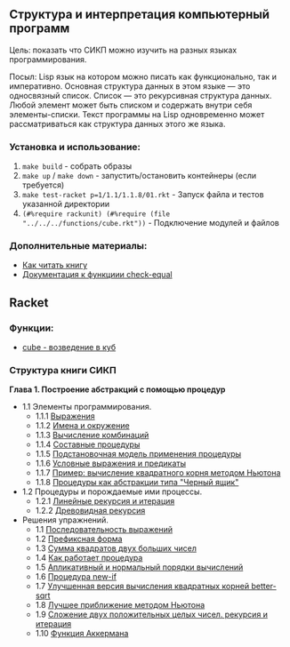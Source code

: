 
## Структура и интерпретация компьютерный программ

Цель: показать что СИКП можно изучить на разных языках программирования.

Посыл: Lisp язык на котором можно писать как функционально, так и императивно. 
Основная структура данных в этом языке — это односвязный список. Список — это рекурсивная структура данных.
Любой элемент может быть списком и содержать внутри себя элементы-списки.
Текст программы на Lisp одновременно может рассматриваться как структура данных этого же языка.

### Установка и использование:

1. `make build` - собрать образы
2. `make up` / `make down` - запустить/остановить контейнеры (если требуется)
3. `make test-racket p=1/1.1/1.1.8/01.rkt` - Запуск файла и тестов указанной директории
4. `(#%require rackunit) (#%require (file "../../../functions/cube.rkt"))` - Подключение модулей и файлов

### Дополнительные материалы:

- [Как читать книгу](https://guides.hexlet.io/how-to-learn-sicp/)
- [Документация к функциии check-equal](https://docs.racket-lang.org/rackunit/api.html?q=check-equal)

## Racket

### Функции:

- [cube - возведение в куб](./racket/functions/cube.rkt)

### Структура книги СИКП

**Глава 1. Построение абстракций с помощью процедур**
- 1.1 Элементы программирования.
    - 1.1.1 [Выражения](./racket/1/1.1/1.1.1/01.rkt)
    - 1.1.2 [Имена и окружение](./racket/1/1.1/1.1.2/01.rkt)   
    - 1.1.3 [Вычисление комбинаций](./racket/1/1.1/1.1.3/01.rkt)   
    - 1.1.4 [Составные процедуры](./racket/1/1.1/1.1.4/01.rkt)   
    - 1.1.5 [Подстановочная модель применения процедуры](./racket/1/1.1/1.1.5/01.rkt)   
    - 1.1.6 [Условные выражения и предикаты](./racket/1/1.1/1.1.6/01.rkt)
    - 1.1.7 [Пример: вычисление квадратного корня методом Ньютона](./racket/1/1.1/1.1.7/01.rkt)
    - 1.1.8 [Процедуры как абстракции типа "Черный ящик"](./racket/1/1.1/1.1.8/01.rkt)
- 1.2 Процедуры и порождаемые ими процессы.
    - 1.2.1 [Линейные рекурсия и итерация](./racket/1/1.2/1.2.1/01.rkt)
    - 1.2.2 [Древовидная рекурсия](./racket/1/1.2/1.2.2/01.rkt)
- Решения упражнений.
    - 1.1 [Последовательность выражений](./racket/solutions/1.1.rkt)
    - 1.2 [Префиксная форма](./racket/solutions/1.2.rkt)
    - 1.3 [Сумма квадратов двух больших чисел](./racket/solutions/1.3.rkt)
    - 1.4 [Как работает процедура](./racket/solutions/1.4.rkt)
    - 1.5 [Апликативный и нормальный порядки вычислений](./racket/solutions/1.5.rkt)
    - 1.6 [Процедура new-if](./racket/solutions/1.6.rkt)
    - 1.7 [Улучшенная версия вычисления квадратных корней better-sqrt](./racket/solutions/1.7.rkt)
    - 1.8 [Лучшее приближение методом Ньютона](./racket/solutions/1.8.rkt)
    - 1.9 [Сложение двух положительных целых чисел. рекурсия и итерация](./racket/solutions/1.9.rkt)
    - 1.10 [Функция Аккермана](./racket/solutions/1.10.rkt)